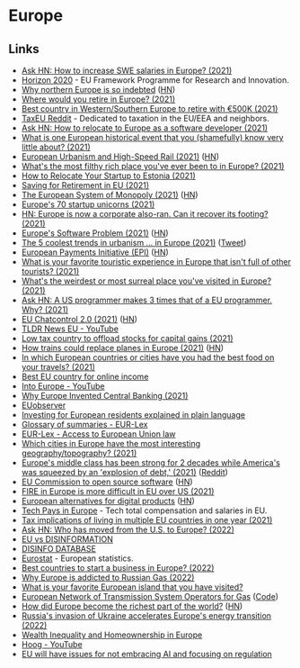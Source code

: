 # Europe

## Links

- [Ask HN: How to increase SWE salaries in Europe? (2021)](https://news.ycombinator.com/item?id=25766884)
- [Horizon 2020](https://ec.europa.eu/programmes/horizon2020/en) - EU Framework Programme for Research and Innovation.
- [Why northern Europe is so indebted](https://theloop.ecpr.eu/why-northern-europe-is-so-indebted/) ([HN](https://news.ycombinator.com/item?id=26325765))
- [Where would you retire in Europe? (2021)](https://www.reddit.com/r/EuropeFIRE/comments/lxeqpb/where_would_you_retire_in_europe/)
- [Best country in Western/Southern Europe to retire with €500K (2021)](https://www.reddit.com/r/EuropeFIRE/comments/m2tnhv/best_country_in_westernsouthern_europe_to_retire/)
- [TaxEU Reddit](https://www.reddit.com/r/TaxEU/) - Dedicated to taxation in the EU/EEA and neighbors.
- [Ask HN: How to relocate to Europe as a software developer (2021)](https://news.ycombinator.com/item?id=26722428)
- [What is one European historical event that you (shamefully) know very little about? (2021)](https://www.reddit.com/r/AskEurope/comments/mn1d9e/what_is_one_european_historical_event_that_you/)
- [European Urbanism and High-Speed Rail (2021)](https://pedestrianobservations.com/2021/04/04/european-urbanism-and-high-speed-rail/) ([HN](https://news.ycombinator.com/item?id=26746487))
- [What's the most filthy rich place you've ever been to in Europe? (2021)](https://www.reddit.com/r/AskEurope/comments/mqq8yv/whats_the_most_filthy_rich_place_youve_ever_been/)
- [How to Relocate Your Startup to Estonia (2021)](https://twitter.com/adekunle_idlas/status/1386333433044115456)
- [Saving for Retirement in EU (2021)](https://www.reddit.com/r/eupersonalfinance/comments/mzj8u2/saving_for_retirement_in_eu/)
- [The European System of Monopoly (2021)](https://thecounterbalance.substack.com/p/the-european-system-of-monopoly) ([HN](https://news.ycombinator.com/item?id=26989282))
- [Europe's 70 startup unicorns (2021)](https://sifted.eu/articles/europe-unicorns-2021/)
- [HN: Europe is now a corporate also-ran. Can it recover its footing? (2021)](https://news.ycombinator.com/item?id=27479428)
- [Europe's Software Problem (2021)](https://berthub.eu/articles/posts/europes-software-problem/) ([HN](https://news.ycombinator.com/item?id=27513412))
- [The 5 coolest trends in urbanism ... in Europe (2021)](https://www.volts.wtf/p/the-5-coolest-trends-in-urbanism) ([Tweet](https://twitter.com/patrickc/status/1408793827234574336))
- [European Payments Initiative (EPI)](https://www.epicompany.eu/) ([HN](https://news.ycombinator.com/item?id=28392389))
- [What is your favorite touristic experience in Europe that isn't full of other tourists? (2021)](https://www.reddit.com/r/AskEurope/comments/q32wlz/what_is_your_favorite_touristic_experience_in/)
- [What's the weirdest or most surreal place you've visited in Europe? (2021)](https://www.reddit.com/r/AskEurope/comments/q55uo8/whats_the_weirdest_or_most_surreal_place_youve/)
- [Ask HN: A US programmer makes 3 times that of a EU programmer. Why? (2021)](https://news.ycombinator.com/item?id=28837590)
- [EU Chatcontrol 2.0 (2021)](https://peertube.european-pirates.eu/videos/watch/d64e6e10-0ad0-4b37-8813-3f5bc329f03b) ([HN](https://news.ycombinator.com/item?id=29066894))
- [TLDR News EU - YouTube](https://www.youtube.com/c/TLDRNewsEU/videos)
- [Low tax country to offload stocks for capital gains (2021)](https://www.reddit.com/r/EuropeFIRE/comments/qn7ied/looking_for_a_low_tax_country_to_offload_my/)
- [How trains could replace planes in Europe (2021)](https://www.economist.com/europe/2021/11/11/how-trains-could-replace-planes-in-europe) ([HN](https://news.ycombinator.com/item?id=29190495))
- [In which European countries or cities have you had the best food on your travels? (2021)](https://www.reddit.com/r/AskEurope/comments/qtjz7w/in_which_european_countries_or_cities_have_you/)
- [Best EU country for online income](https://www.reddit.com/r/EuropeFIRE/comments/qvd4bk/best_eu_country_for_online_income/)
- [Into Europe - YouTube](https://www.youtube.com/c/IntoEurope/videos)
- [Why Europe Invented Central Banking (2021)](https://www.youtube.com/watch?v=0TBAJb-O2Oo)
- [EUobserver](https://euobserver.com/)
- [Investing for European residents explained in plain language](https://indexfundinvestor.eu/)
- [Glossary of summaries - EUR-Lex](https://eur-lex.europa.eu/summary/glossary/eu_institutions.html)
- [EUR-Lex - Access to European Union law](https://eur-lex.europa.eu/homepage.html)
- [Which cities in Europe have the most interesting geography/topography? (2021)](https://www.reddit.com/r/AskEurope/comments/ra5mco/which_cities_in_europe_have_the_most_interesting/)
- [Europe's middle class has been strong for 2 decades while America's was squeezed by an 'explosion of debt,' (2021)](https://www.businessinsider.com/middle-class-europe-america-debt-world-inequality-report-housing-picketty-2021-12) ([Reddit](https://www.reddit.com/r/Economics/comments/rbljhi/europes_middle_class_has_been_strong_for_2/))
- [EU Commission to open source software](https://ec.europa.eu/commission/presscorner/detail/en/ip_21_6649) ([HN](https://news.ycombinator.com/item?id=29509902))
- [FIRE in Europe is more difficult in EU over US (2021)](https://www.reddit.com/r/EuropeFIRE/comments/rg5rcb/the_us_vs_eu_debate_fire_in_europe_is_more/)
- [European alternatives for digital products](https://european-alternatives.eu/) ([HN](https://news.ycombinator.com/item?id=29627097))
- [Tech Pays in Europe](https://techpays.eu/) - Tech total compensation and salaries in EU.
- [Tax implications of living in multiple EU countries in one year (2021)](https://www.reddit.com/r/eupersonalfinance/comments/rt1fyh/tax_implications_of_living_in_multiple_eu/)
- [Ask HN: Who has moved from the U.S. to Europe? (2022)](https://news.ycombinator.com/item?id=30073066)
- [EU vs DISINFORMATION](https://euvsdisinfo.eu/)
- [DISINFO DATABASE](https://euvsdisinfo.eu/disinformation-cases/)
- [Eurostat](https://ec.europa.eu/eurostat) - European statistics.
- [Best countries to start a business in Europe? (2022)](https://www.reddit.com/r/cscareerquestionsEU/comments/svayry/what_are_the_best_countries_to_start_a_business/)
- [Why Europe is addicted to Russian Gas (2022)](https://www.youtube.com/watch?v=bpjR_77HPnQ)
- [What is your favorite European island that you have visited?](https://www.reddit.com/r/AskEurope/comments/tcbcpq/what_is_your_favourite_european_island_that_you/)
- [European Network of Transmission System Operators for Gas](https://transparency.entsog.eu/#/map) ([Code](https://github.com/berthubert/gazproject))
- [How did Europe become the richest part of the world?](https://aeon.co/essays/how-did-europe-become-the-richest-part-of-the-world) ([HN](https://news.ycombinator.com/item?id=30742048))
- [Russia's invasion of Ukraine accelerates Europe's energy transition (2022)](https://twitter.com/ntsafos/status/1505248550975938560)
- [Wealth Inequality and Homeownership in Europe](https://www.jstor.org/stable/10.15609/annaeconstat2009.136.0027)
- [Hoog - YouTube](https://www.youtube.com/c/Hoogromulus/videos)
- [EU will have issues for not embracing AI and focusing on regulation](https://twitter.com/punk6529/status/1509832349986562048)
